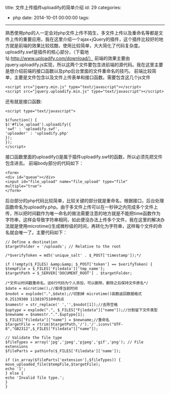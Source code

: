 title: 文件上传插件uploadify的简单介绍
id: 29
categories:
  - php
date: 2014-10-01 00:00:00
tags:
---

熟悉使用php的人一定会对php文件上传不陌生，多文件上传以及重命名等都是文件上传的重要应用，我在这里介绍一个ajax+jQuery的插件，这个插件比较好的地方就是前端的效果比较炫酷，使用比较简单，大大简化了代码复杂度。uploadify.swf是插件的核心部分，（下载地址:http://www.uploadify.com/download/） 前端的效果主要由jquery.uploadify.js实现，所以这两个文件要包含进前端的源代码。我在这里主要是想介绍前端的接口函数以及php后台里面的文件重命名的技巧。
前端比较简单，主要是文件包含以及文件上传表单和接口函数。需要包含这几个js文件
<!--more-->
```
<script src="jquery.min.js" type="text/javascript"></script>
<script src="jquery.uploadify.min.js" type="text/javascript"></script>
```

还有就是接口函数:

```
<script type="text/javascript">

$(function() {
$('#file_upload').uploadify({
'swf' : 'uploadify.swf',
'uploader' : 'uploadify.php'
});
});
</script>

```

接口函数里面的uploadify()是属于插件uploadify.swf的函数，所以必须先把文件包含进去。
前端body部分的代码如下：

```
<form>
<div id="queue"></div>
<input id="file_upload" name="file_upload" type="file" multiple="true">
</form>
```
后台部分的php代码比较简单，比较关键的部分就是重命名，根据接口，后台处理函数命名为uploadify.php。由于多文件上传可以在一秒钟之内完成多个文件上传，所以把时间戳作为唯一命名的做法需要注意的地方就是不能把time函数作为字符串，这样会导致字符串相同，如此便没办法上传多个文件，我在这里的解决办法就是使用microtime()生成微秒级的时间，再转化为字符串，这样每个文件的命名就会唯一了。主要代码如下：

```
// Define a destination
$targetFolder = '/uploads'; // Relative to the root

/*$verifyToken = md5('unique_salt' . $_POST['timestamp']);*/

if (!empty($_FILES) &amp;&amp; $_POST['token'] == $verifyToken) {
$tempFile = $_FILES['Filedata']['tmp_name'];
$targetPath = $_SERVER['DOCUMENT_ROOT'] . $targetFolder;

/*文件以时间戳重命名，这6行代码为个人添加，可以删除，删除之后保持文件原名*/
$date = microtime();//取得当前时间
$nodot = explode(".",$date);//切割掉 microtime()函数返回数据格式 0.25139300 1138197510中的点
$namestr = str_replace(' ','',$nodot[1]);//去除空格
$uptype = explode(".", $_FILES["Filedata"]["name"]);//分割留下文件类型
$newname = $namestr.".".$uptype[1];
$_FILES["Filedata"]["name"] = $newname;//重命名
$targetFile = rtrim($targetPath,'/').'/'.iconv("UTF-8","GB2312",$_FILES["Filedata"]["name"]);

// Validate the file type
$fileTypes = array('jpg','jpeg','pjpeg','gif','png'); // File extensions
$fileParts = pathinfo($_FILES['Filedata']['name']);

if (in_array($fileParts['extension'],$fileTypes)) {
move_uploaded_file($tempFile,$targetFile);
echo '1';
} else {
echo 'Invalid file type.';
}
}
```